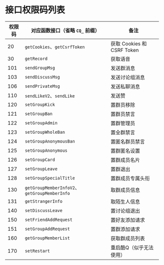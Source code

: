 # 接口权限码列表

| 权限码 | 对应函数接口（省略 `CQ_` 前缀） | 备注 |
| ----- | --------------------------- | --- |
| 20    | `getCookies`、`getCsrfToken` | 获取 Cookies 和 CSRF Token |
| 30    | `getRecord` | 获取语音 |
| 101   | `sendGroupMsg` | 发送群消息 |
| 103   | `sendDiscussMsg` | 发送讨论组消息 |
| 106   | `sendPrivateMsg` | 发送私聊消息 |
| 110   | `sendLikeV2`、`sendLike` | 发送赞 |
| 120   | `setGroupKick` | 置群员移除 |
| 121   | `setGroupBan` | 置群员禁言 |
| 122   | `setGroupAdmin` | 置群管理员 |
| 123   | `setGroupWholeBan` | 置全群禁言 |
| 124   | `setGroupAnonymousBan` | 置匿名群员禁言 |
| 125   | `setGroupAnonymous` | 置群匿名设置 |
| 126   | `setGroupCard` | 置群成员名片 |
| 127   | `setGroupLeave` | 置群退出 |
| 128   | `setGroupSpecialTitle` | 置群成员专属头衔 |
| 130   | `getGroupMemberInfoV2`、`getGroupMemberInfo` | 取群成员信息 |
| 131   | `getStrangerInfo` | 取陌生人信息 |
| 140   | `setDiscussLeave` | 置讨论组退出 |
| 150   | `setFriendAddRequest` | 置好友添加请求 |
| 151   | `setGroupAddRequest` | 置群添加请求 |
| 160   | `getGroupMemberList` | 获取群成员列表 |
| 170   | `setRestart` | 重启酷Q（似乎无法使用） |
